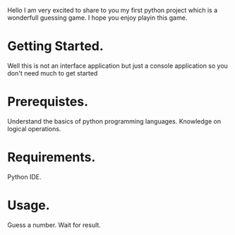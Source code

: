 Hello I am very excited to share to you my first python project which is a wonderfull guessing game. I hope you enjoy playin this game.


# Getting Started.
Well this is not an interface application but just a console application so you don't need much to get started

# Prerequistes.
Understand the basics of python programming languages.
Knowledge on logical operations.

# Requirements.
Python IDE.

# Usage.
Guess a number.
Wait for result.
